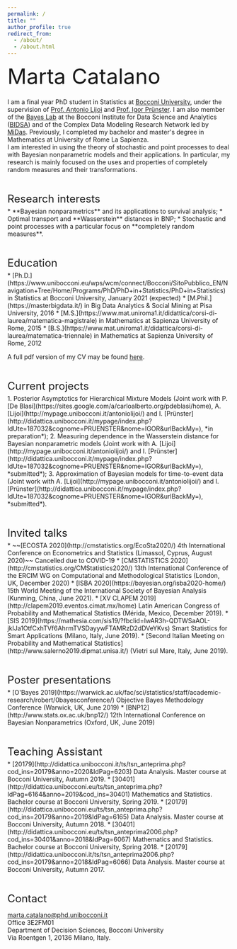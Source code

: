 ```yaml
---
permalink: /
title: ""
author_profile: true
redirect_from: 
  - /about/
  - /about.html
---
```



<p style = "margin-bottom:20px;"><font  size="7" >  Marta Catalano <br> </font> </p>
  
  
I am a final year PhD student in Statistics at [Bocconi University](https://www.unibocconi.eu/wps/wcm/connect/Bocconi/SitoPubblico_EN/Navigation+Tree/Home/Faculty+and+Research/Departments/Decision+Sciences/), under the supervision of [Prof. Antonio Lijoi](http://mypage.unibocconi.it/antoniolijoi/) and [Prof. Igor Prünster](http://didattica.unibocconi.it/mypage/index.php?IdUte=187032&cognome=PRUENSTER&nome=IGOR&urlBackMy=). I am also member of the [Bayes Lab](https://www.bayeslab.unibocconi.eu/wps/wcm/connect/Cdr/Bayeslab/Home) at the Bocconi Institute for Data Science and Analytics ([BIDSA](https://www.bidsa.unibocconi.eu/wps/wcm/connect/Site/Bidsa/Home)) and of the Complex Data Modeling Research Network led by [MiDas](https://midas.mat.uc.cl/network/). Previously, I completed my bachelor and master's degree in Mathematics at University of Rome La Sapienza.  
I am interested in using the theory of stochastic and point processes to deal with Bayesian nonparametric models and their applications. In particular, my research is mainly focused on the uses and properties of completely random measures and their transformations. 

<p style = "margin-bottom:5px;"> <font size="5" > <br>  Research interests  </font></p>
* **Bayesian nonparametrics** and its applications to survival analysis;
* Optimal transport and **Wasserstein** distances in BNP;
* Stochastic and point processes with a particular focus on **completely random measures**.


<p style = "margin-bottom:5px;"> <font size="5" > <br> Education  </font></p>
* [Ph.D.](https://www.unibocconi.eu/wps/wcm/connect/Bocconi/SitoPubblico_EN/Navigation+Tree/Home/Programs/PhD/PhD+in+Statistics/PhD+in+Statistics)  in Statistics at Bocconi University, January 2021 (expected)
* [M.Phil.](https://masterbigdata.it/) in Big Data Analytics & Social Mining at Pisa University, 2016
* [M.S.](https://www.mat.uniroma1.it/didattica/corsi-di-laurea/matematica-magistrale) in Mathematics at Sapienza University of Rome, 2015
* [B.S.](https://www.mat.uniroma1.it/didattica/corsi-di-laurea/matematica-triennale)  in Mathematics at Sapienza University of Rome, 2012

A full pdf version of my CV may be found [here](https://martacatalano.github.io/files/MartaCatalano_CV_Jul2020.pdf).

<p style = "margin-bottom:5px;"> <font size="5" > <br> Current projects  </font></p>
1. Posterior Asymptotics for Hierarchical Mixture Models (Joint work with P. [De Blasi](https://sites.google.com/a/carloalberto.org/pdeblasi/home), A. [Lijoi](http://mypage.unibocconi.it/antoniolijoi/) and I. [Prünster](http://didattica.unibocconi.it/mypage/index.php?IdUte=187032&cognome=PRUENSTER&nome=IGOR&urlBackMy=), *in preparation*);
2.  Measuring dependence in the Wasserstein distance for Bayesian nonparametric models (Joint work with A. [Lijoi](http://mypage.unibocconi.it/antoniolijoi/) and I. [Prünster](http://didattica.unibocconi.it/mypage/index.php?IdUte=187032&cognome=PRUENSTER&nome=IGOR&urlBackMy=), *submitted*);
3.  Approximation of Bayesian models for time-to-event data (Joint work with A. [Lijoi](http://mypage.unibocconi.it/antoniolijoi/) and I. [Prünster](http://didattica.unibocconi.it/mypage/index.php?IdUte=187032&cognome=PRUENSTER&nome=IGOR&urlBackMy=), *submitted*).

<p style = "margin-bottom:5px;"> <font size="5" > <br> Invited talks  </font></p>
* ~~[ECOSTA 2020](http://cmstatistics.org/EcoSta2020/)  4th International Conference on Econometrics and Statistics (Limassol, Cyprus, August 2020)~~ Cancelled due to COVID-19
* [CMSTATISTICS 2020](http://cmstatistics.org/CMStatistics2020/) 13th International Conference of the ERCIM WG on Computational and Methodological Statistics (London, UK, December 2020)
* [ISBA 2020](https://bayesian.org/isba2020-home/) 15th World Meeting of the International Society of Bayesian Analysis (Kunming, China, June 2021).
* [XV CLAPEM 2019](http://clapem2019.eventos.cimat.mx/home) Latin American Congress of Probability and Mathematical Statistics (Mérida, Mexico, December 2019).
* [SIS 2019](https://mathesia.com/sis19/?fbclid=IwAR3h-QDTWSaAOL-jkIJa1OtfCxhTVf6AhrmTVSDayywFTAMRzD2dDVeYKvs) Smart Statistics for Smart Applications (Milano, Italy, June 2019).
* [Second Italian Meeting on Probability and Mathematical Statistics](http://www.salerno2019.dipmat.unisa.it/) (Vietri sul Mare, Italy, June 2019).

<p style = "margin-bottom:5px;"> <font size="5" > <br> Poster presentations  </font></p>
* [O'Bayes 2019](https://warwick.ac.uk/fac/sci/statistics/staff/academic-research/robert/0bayesconference/) Objective Bayes Methodology Conference (Warwick, UK, June 2019)
* [BNP12](http://www.stats.ox.ac.uk/bnp12/) 12th International Conference on Bayesian Nonparametrics (Oxford, UK, June 2019)


<p style = "margin-bottom:5px;"> <font size="5" margin-bottom = "1em"> <br>  Teaching Assistant  </font></p>
* [20179](http://didattica.unibocconi.it/ts/tsn_anteprima.php?cod_ins=20179&anno=2020&IdPag=6203) Data Analysis. Master course at Bocconi University, Autumn 2019.
* [30401](http://didattica.unibocconi.eu/ts/tsn_anteprima.php?IdPag=6164&anno=2019&cod_ins=30401) Mathematics and Statistics. Bachelor course at Bocconi University, Spring 2019.
* [20179](http://didattica.unibocconi.eu/ts/tsn_anteprima.php?cod_ins=20179&anno=2019&IdPag=6165) Data Analysis. Master course at Bocconi University, Autumn 2018.
* [30401](http://didattica.unibocconi.eu/ts/tsn_anteprima2006.php?cod_ins=30401&anno=2018&IdPag=6067) Mathematics and Statistics. Bachelor course at Bocconi University, Spring 2018.
* [20179](http://didattica.unibocconi.it/ts/tsn_anteprima2006.php?cod_ins=20179&anno=2018&IdPag=6066)  Data Analysis. Master course at Bocconi University, Autumn 2017.

<p style = "margin-bottom:5px;"> <font size="5" > <br> Contact   </font></p>

marta.catalano@phd.unibocconi.it  
Office 3E2FM01  
Department of Decision Sciences, Bocconi University  
Via Roentgen 1, 20136 Milano, Italy.  


